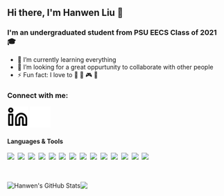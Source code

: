 <!--
**kevinliu0605/kevinliu0605** is a ✨ _special_ ✨ repository because its `README.md` (this file) appears on your GitHub profile.

Here are some ideas to get you started:

- 🔭 I’m currently working on ...
- 🌱 I’m currently learning ...
- 👯 I’m looking to collaborate on ...
- 🤔 I’m looking for help with ...
- 💬 Ask me about ...
- 📫 How to reach me: ...
- 😄 Pronouns: ...
- ⚡ Fun fact: ...
-->

## Hi there, I'm Hanwen Liu 👋

### I'm an undergraduated student from PSU EECS Class of 2021 🎓

- 🌱 I’m currently learning everything
- 👯 I’m looking for a great oppurtunity to collaborate with other people
- ⚡ Fun fact: I love to 💃 🏸️ 🎮 🎵 

### Connect with me:

[![website](./img/linkedin-light.svg)](https://www.linkedin.com/in/hanwen-liu-363114164#gh-light-mode-only)
[![website](./img/linkedin-dark.svg)](https://www.linkedin.com/in/hanwen-liu-363114164#gh-dark-mode-only)
&nbsp;&nbsp;

#### Languages & Tools

<img src="http://img.shields.io/badge/-Java-F89820?style=flat&logo=java&logoColor=white">&nbsp;&nbsp;<img src="https://img.shields.io/badge/-React-000000?style=flat&logo=react&logoColor=00c8ff">&nbsp;&nbsp;<img src="https://img.shields.io/badge/-JavaScript-eed718?style=flat&logo=javascript&logoColor=ffffff">&nbsp;&nbsp;<img src = "https://img.shields.io/badge/-HTML5-E34F26?style=flat&logo=html5&logoColor=white">&nbsp;&nbsp;<img src = "https://img.shields.io/badge/-CSS3-1572B6?style=flat&logo=css3&logoColor=white">&nbsp;&nbsp;<img src="https://img.shields.io/badge/-Python-black?style=flat&logo=python&logoColor=white">&nbsp;&nbsp;<img src="https://img.shields.io/badge/-Spring Boot-4DB33D?style=flat&logo=spring&logoColor=FFFFFF">&nbsp;&nbsp;<img src="http://img.shields.io/badge/-Node.js-430098?style=flat&logo=Node.js&logoColor=white">&nbsp;&nbsp;<img src="https://img.shields.io/badge/-MySQL-F29111?style=flat&logo=mysql&logoColor=FFFFFF">&nbsp;&nbsp;<img src="http://img.shields.io/badge/-Elasticsearch-4285F4?style=flat&logo=elasticsearch&logoColor=white">&nbsp;&nbsp;<img src="http://img.shields.io/badge/-AWS-F89820?style=flat&logo=amazon&logoColor=white">&nbsp;&nbsp;<img src="http://img.shields.io/badge/-Google%20Cloud%20Platform-4285F4?style=flat&logo=google%20cloud&logoColor=white">&nbsp;&nbsp;<img src="http://img.shields.io/badge/-Git-F1502F?style=flat&logo=git&logoColor=FFFFFF">&nbsp;&nbsp;<img src="http://img.shields.io/badge/-Github-000000?style=flat&logo=github&logoColor=FFFFFF">&nbsp;&nbsp;

<br />
<br />

<img align="left" alt="Hanwen's GitHub Stats" src="https://github-readme-stats.vercel.app/api?username=kevinliu0605&show_icons=true&hide_border=false&title_color=ff652f&icon_color=FFE400&bg_color=09131B&text_color=ffffff&border_color=0c1a25" />
<img src="https://streak-stats.demolab.com?user=yangjialin94"/>

<!-- <img align="right" src="https://github-readme-stats.vercel.app/api/top-langs/?username=kevinliu0605&layout=compact)](https://github.com/anuraghazra/github-readme-stats" alt="Hanwen's Top Langs" /> -->


[linkedin]: https://www.linkedin.com/in/hanwen-liu-363114164/
